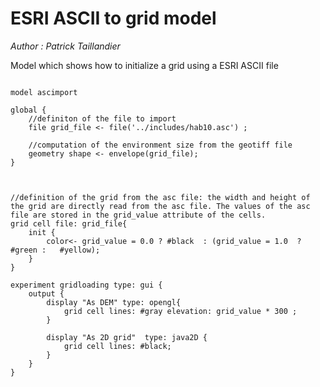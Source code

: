[//]: # (keyword|concept_Grid)
[//]: # (keyword|concept_ImportFiles)
# ESRI ASCII to grid model


_Author :  Patrick Taillandier_

Model which shows how to initialize a grid using a ESRI ASCII file


```

model ascimport

global {
	//definiton of the file to import
	file grid_file <- file('../includes/hab10.asc') ;
	
	//computation of the environment size from the geotiff file
	geometry shape <- envelope(grid_file);	
}



//definition of the grid from the asc file: the width and height of the grid are directly read from the asc file. The values of the asc file are stored in the grid_value attribute of the cells.
grid cell file: grid_file{
	init {
		color<- grid_value = 0.0 ? #black  : (grid_value = 1.0  ? #green :   #yellow);
	}
}

experiment gridloading type: gui {
	output {
		display "As DEM" type: opengl{
			grid cell lines: #gray elevation: grid_value * 300 ;
		}
		
		display "As 2D grid"  type: java2D {
			grid cell lines: #black;
		}
	} 
}


```
